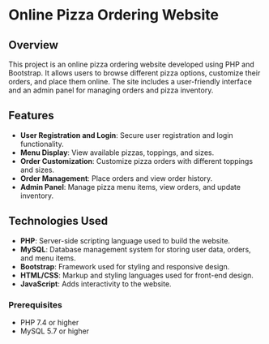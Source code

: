 # Online Pizza Ordering Website

## Overview
This project is an online pizza ordering website developed using PHP and Bootstrap. It allows users to browse different pizza options, customize their orders, and place them online. The site includes a user-friendly interface and an admin panel for managing orders and pizza inventory.

## Features
- **User Registration and Login**: Secure user registration and login functionality.
- **Menu Display**: View available pizzas, toppings, and sizes.
- **Order Customization**: Customize pizza orders with different toppings and sizes.
- **Order Management**: Place orders and view order history.
- **Admin Panel**: Manage pizza menu items, view orders, and update inventory.

## Technologies Used
- **PHP**: Server-side scripting language used to build the website.
- **MySQL**: Database management system for storing user data, orders, and menu items.
- **Bootstrap**: Framework used for styling and responsive design.
- **HTML/CSS**: Markup and styling languages used for front-end design.
- **JavaScript**: Adds interactivity to the website.

### Prerequisites
- PHP 7.4 or higher
- MySQL 5.7 or higher
